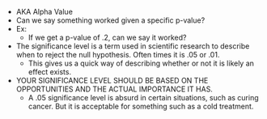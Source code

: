 - AKA Alpha Value
- Can we say something worked given a specific p-value?
- Ex:
	- If we get a p-value of .2, can we say it worked?
- The significance level is a term used in scientific research to describe when to reject the null hypothesis. Often times it is .05 or .01.
	- This gives us a quick way of describing whether or not it is likely an effect exists.
- YOUR SIGNIFICANCE LEVEL SHOULD BE BASED ON THE OPPORTUNITIES AND THE ACTUAL IMPORTANCE IT HAS.
	- A .05 significance level is absurd in certain situations, such as curing cancer. But it is acceptable for something such as a cold treatment.